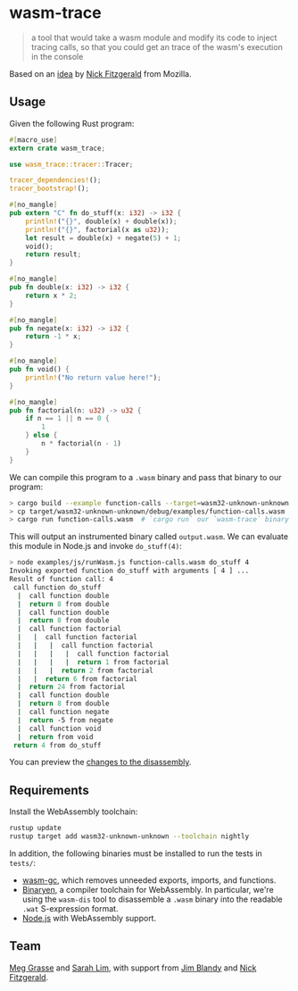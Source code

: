 # wasm-trace

> a tool that would take a wasm module and modify its code to inject tracing calls, so that you could get an trace of the wasm's execution in the console

Based on an [idea](https://gist.github.com/fitzgen/34073d61f2c358f2b35038fa263b74a3) by [Nick Fitzgerald](https://github.com/fitzgen) from Mozilla.

## Usage

Given the following Rust program:

```rust
#[macro_use]
extern crate wasm_trace;

use wasm_trace::tracer::Tracer;

tracer_dependencies!();
tracer_bootstrap!();

#[no_mangle]
pub extern "C" fn do_stuff(x: i32) -> i32 {
    println!("{}", double(x) + double(x));
    println!("{}", factorial(x as u32));
    let result = double(x) + negate(5) + 1;
    void();
    return result;
}

#[no_mangle]
pub fn double(x: i32) -> i32 {
    return x * 2;
}

#[no_mangle]
pub fn negate(x: i32) -> i32 {
    return -1 * x;
}

#[no_mangle]
pub fn void() {
    println!("No return value here!");
}

#[no_mangle]
pub fn factorial(n: u32) -> u32 {
    if n == 1 || n == 0 {
        1
    } else {
        n * factorial(n - 1)
    }
}
```

We can compile this program to a `.wasm` binary and pass that binary to our program:
```sh
> cargo build --example function-calls --target=wasm32-unknown-unknown
> cp target/wasm32-unknown-unknown/debug/examples/function-calls.wasm .
> cargo run function-calls.wasm  # `cargo run` our `wasm-trace` binary
```

This will output an instrumented binary called `output.wasm`. We can evaluate this module in Node.js and invoke `do_stuff(4)`:
```sh
> node examples/js/runWasm.js function-calls.wasm do_stuff 4
Invoking exported function do_stuff with arguments [ 4 ] ...
Result of function call: 4
 call function do_stuff
  |  call function double
  |  return 8 from double
  |  call function double
  |  return 8 from double
  |  call function factorial
  |   |  call function factorial
  |   |   |  call function factorial
  |   |   |   |  call function factorial
  |   |   |   |  return 1 from factorial
  |   |   |  return 2 from factorial
  |   |  return 6 from factorial
  |  return 24 from factorial
  |  call function double
  |  return 8 from double
  |  call function negate
  |  return -5 from negate
  |  call function void
  |  return from void
 return 4 from do_stuff
```

You can preview the [changes to the disassembly](https://gist.github.com/sarahlim/5ebfb479001a7f7c86db5c747cfff51c/revisions).

## Requirements

Install the WebAssembly toolchain:

```sh
rustup update
rustup target add wasm32-unknown-unknown --toolchain nightly
```

In addition, the following binaries must be installed to run the tests in `tests/`:

- [wasm-gc](https://github.com/alexcrichton/wasm-gc), which removes
unneeded exports, imports, and functions.
- [Binaryen](https://github.com/WebAssembly/binaryen/), a compiler
toolchain for WebAssembly. In particular, we're using the `wasm-dis`
tool to disassemble a `.wasm` binary into the readable `.wat` S-expression format.
- [Node.js](https://nodejs.org/) with WebAssembly support.

## Team

[Meg Grasse](http://github.com/meggrasse) and [Sarah Lim](http://github.com/sarahlim), with support from [Jim Blandy](https://github.com/jimblandy) and [Nick Fitzgerald](https://github.com/fitzgen).
